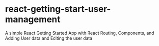 # react-getting-start-user-management
A simple React Getting Started App with React Routing, Components, and Adding User data and Editing the user data
